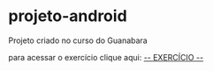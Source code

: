 # projeto-android
Projeto criado no curso do Guanabara

para acessar o exercício clique aqui:
<a href="/index.html">-- EXERCÍCIO --</a>
